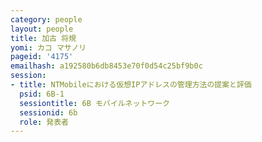 ```yaml
---
category: people
layout: people
title: 加古 将規
yomi: カコ マサノリ
pageid: '4175'
emailhash: a192580b6db8453e70f0d54c25bf9b0c
session:
- title: NTMobileにおける仮想IPアドレスの管理方法の提案と評価
  psid: 6B-1
  sessiontitle: 6B モバイルネットワーク
  sessionid: 6b
  role: 発表者
---
```

